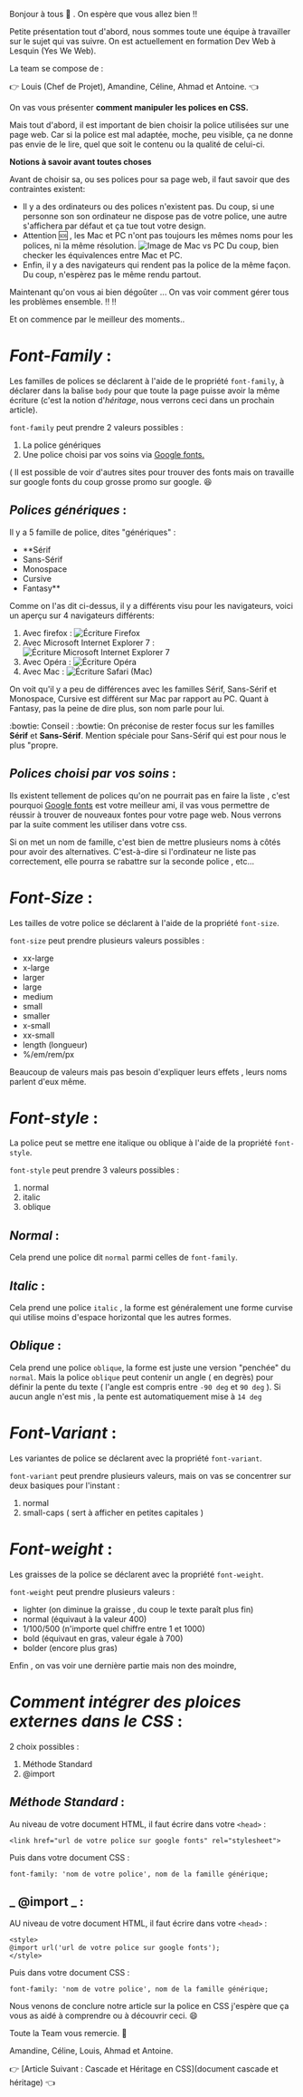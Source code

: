 Bonjour à tous  :wave: .
On espère que vous allez bien :bangbang:

Petite présentation tout d'abord, nous sommes toute une équipe à travailler sur le sujet qui vas suivre. On est actuellement en formation Dev Web à Lesquin (Yes We Web).

La team se compose de :

:point_right: Louis (Chef de Projet), Amandine, Céline, Ahmad et Antoine.  :point_left:

On vas vous présenter **comment manipuler les polices en CSS.**

Mais tout d'abord, il est important de bien choisir la police utilisées sur une page web. Car si la police est mal adaptée, moche, peu visible, ça ne donne pas envie de le lire, quel que soit le contenu ou la qualité de celui-ci.

**Notions à savoir avant toutes choses**

Avant de choisir sa, ou ses polices pour sa page web, il faut savoir que des contraintes existent:

* Il y a des ordinateurs ou des polices n'existent pas. Du coup, si une personne son son ordinateur ne dispose pas de votre police, une autre s'affichera par défaut et ça tue tout votre design.
* Attention  :sos: , les Mac et PC n'ont pas toujours les mêmes noms pour les polices, ni la même résolution. ![Image de Mac vs PC](Images/Mac_vs_PC.jpg)
Du coup, bien checker les équivalences entre Mac et PC.
* Enfin, il y a des navigateurs qui rendent pas la police de la même façon. Du coup, n'espèrez pas le même rendu partout.

Maintenant qu'on vous ai bien dégoûter ... On vas voir comment gérer tous les problèmes ensemble. :bangbang: :bangbang:

Et on commence par le meilleur des moments..

# **_Font-Family_** :

Les familles de polices se déclarent à l'aide de le propriété `font-family`, à déclarer dans la balise `body` pour que toute la page puisse avoir la même écriture (c'est la notion d'*héritage*, nous verrons ceci dans un prochain article).

`font-family` peut prendre 2 valeurs possibles :

1. La police génériques
2. Une police choisi par vos soins via [Google fonts.](https://fonts.google.com/)

( Il est possible de voir d'autres sites pour trouver des fonts mais on travaille sur google fonts du coup grosse promo sur google. :satisfied:

## **_Polices génériques_** :

Il y a 5 famille de police, dites "génériques" :

* **Sérif
* Sans-Sérif
* Monospace
* Cursive
* Fantasy**

Comme on l'as dit ci-dessus, il y a différents visu pour les navigateurs, voici un aperçu sur 4 navigateurs différents:

1. Avec firefox : ![Écriture Firefox](Images/Écriture_Firefox.gif)
2. Avec Microsoft Internet Explorer 7 : ![Écriture Microsoft Internet Explorer 7](Images/Écriture_Microsoft.gif)
3. Avec Opéra : ![Écriture Opéra](Images/Écriture_Opéra.gif)
4. Avec Mac : ![Écriture Safari (Mac)](Images/Écriture_Mac.gif)

On voit qu'il y a peu de différences avec les familles Sérif, Sans-Sérif et Monospace, Cursive est différent sur Mac par rapport au PC. Quant à Fantasy, pas la peine de dire plus, son nom parle pour lui.

:bowtie: Conseil : :bowtie: On préconise de rester focus sur les familles **Sérif** et **Sans-Sérif**. Mention spéciale pour Sans-Sérif qui est pour nous le plus "propre.

## **_Polices choisi par vos soins_** :

Ils existent tellement de polices qu'on ne pourrait pas en faire la liste , c'est pourquoi [Google fonts](https://fonts.google.com/) est votre meilleur ami, il vas vous permettre de réussir à trouver de nouveaux fontes pour votre page web.
Nous verrons par la suite comment les utiliser dans votre css.

Si on met un nom de famille, c'est bien de mettre plusieurs noms à côtés pour avoir des alternatives. C'est-à-dire si l'ordinateur ne liste pas correctement, elle pourra se rabattre sur la seconde police , etc...

# **_Font-Size_** :

Les tailles de votre police se déclarent à l'aide de la propriété `font-size`.

`font-size` peut prendre plusieurs valeurs possibles :

* xx-large
* x-large
* larger
* large
* medium
* small
* smaller
* x-small
* xx-small
* length (longueur)
* %/em/rem/px

Beaucoup de valeurs mais pas besoin d'expliquer leurs effets , leurs noms parlent d'eux même.

# **_Font-style_** :

La police peut se mettre ene italique ou oblique à l'aide de la propriété `font-style`.

`font-style` peut prendre 3 valeurs possibles :

1. normal
2. italic
3. oblique

## **_Normal_** :

Cela prend une police dit `normal` parmi celles de `font-family`.

## **_Italic_** :

Cela prend une police `italic` , la forme est généralement une forme curvise qui utilise moins d'espace horizontal que les autres formes.

## **_Oblique_** :

Cela prend une police `oblique`, la forme est juste une version "penchée" du `normal`. Mais la police `oblique` peut contenir un angle ( en degrès) pour définir la pente du texte ( l'angle est compris entre `-90 deg` et `90 deg` ). Si aucun angle n'est mis , la pente est automatiquement mise à `14 deg`

# **_Font-Variant_** :

Les variantes de police se déclarent avec la propriété `font-variant`.

`font-variant` peut prendre plusieurs valeurs, mais on vas se concentrer sur deux basiques pour l'instant :

1. normal
2. small-caps ( sert à afficher en petites capitales )

# **_Font-weight_** :

Les graisses de la police se déclarent avec la propriété `font-weight`.

`font-weight` peut prendre plusieurs valeurs :

* lighter (on diminue la graisse , du coup le texte paraît plus fin)
* normal (équivaut à la valeur 400)
* 1/100/500 (n'importe quel chiffre entre 1 et 1000)
* bold (équivaut en gras, valeur égale à 700)
* bolder (encore plus gras)

Enfin , on vas voir une dernière partie mais non des moindre,

# **_Comment intégrer des ploices externes dans le CSS_** :

2 choix possibles :

1. Méthode Standard
2. @import

## **_Méthode Standard_** :

Au niveau de votre document HTML, il faut écrire dans votre `<head>` :

```
<link href="url de votre police sur google fonts" rel="stylesheet">
```

Puis dans votre document CSS :

```
font-family: 'nom de votre police', nom de la famille générique;
```

## **_ @import _** :

AU niveau de votre document HTML, il faut écrire dans votre `<head>` :

```
<style>
@import url('url de votre police sur google fonts');
</style> 
```

Puis dans votre document CSS :

```
font-family: 'nom de votre police', nom de la famille générique;
```

Nous venons de conclure notre article sur la police en CSS j'espère que ça vous as aidé à comprendre ou à découvrir ceci. :smile:

Toute la Team vous remercie. :wave:

Amandine, Céline, Louis, Ahmad et Antoine.

:point_right: [Article Suivant : Cascade et Héritage en CSS](document cascade et héritage) :point_left:

